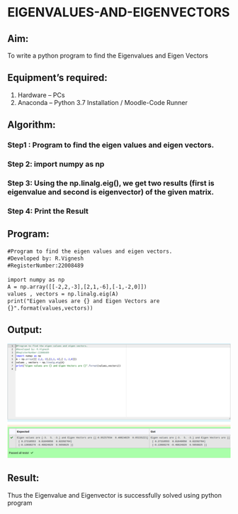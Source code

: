 # EIGENVALUES-AND-EIGENVECTORS
## Aim:
To write a python program to find the Eigenvalues and Eigen Vectors
## Equipment’s required:
1. 	Hardware – PCs
2. 	Anaconda – Python 3.7 Installation / Moodle-Code Runner
## Algorithm:
### Step1 : Program to find the eigen values and eigen vectors.
### Step 2: import numpy as np
### Step 3: Using the np.linalg.eig(),  we get two results (first is eigenvalue and second is eigenvector) of the given matrix.
### Step 4: Print the Result

## Program:
```
#Program to find the eigen values and eigen vectors.
#Developed by: R.Vignesh
#RegisterNumber:22008489

import numpy as np
A = np.array([[-2,2,-3],[2,1,-6],[-1,-2,0]])
values , vectors = np.linalg.eig(A)
print("Eigen values are {} and Eigen Vectors are {}".format(values,vectors))
```

## Output:
![](/Eigen%20values%20and%20Eigen%20vectors.png)

## Result:
Thus the Eigenvalue and Eigenvector is successfully solved using python program
